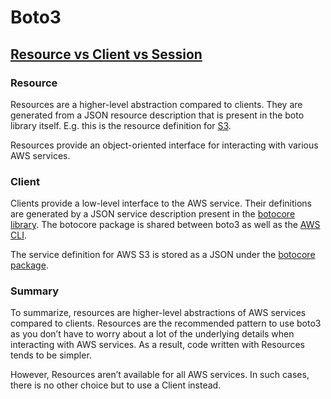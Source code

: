 # Boto3

## [Resource vs Client vs Session](https://www.askvikram.com/difference-between-boto3-session-resource-client/)

### Resource

Resources are a higher-level abstraction compared to clients. They are generated from a JSON resource description that is present in the boto library itself. E.g. this is the resource definition for [S3](https://github.com/boto/boto3/blob/73865126cad3938ca80a2f567a1c79cb248169a7/boto3/data/s3/2006-03-01/resources-1.json).

Resources provide an object-oriented interface for interacting with various AWS services.

### Client

Clients provide a low-level interface to the AWS service. Their definitions are generated by a JSON service description present in the [botocore library](https://github.com/boto/botocore). The botocore package is shared between boto3 as well as the [AWS CLI](https://github.com/aws/aws-cli).

The service definition for AWS S3 is stored as a JSON under the [botocore package](https://github.com/boto/botocore/blob/develop/botocore/data/s3/2006-03-01/service-2.json).

### Summary

To summarize, resources are higher-level abstractions of AWS services compared to clients. Resources are the recommended pattern to use boto3 as you don’t have to worry about a lot of the underlying details when interacting with AWS services. As a result, code written with Resources tends to be simpler.

However, Resources aren’t available for all AWS services. In such cases, there is no other choice but to use a Client instead.
